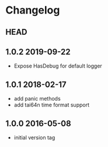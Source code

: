 Changelog
=========

## HEAD

## 1.0.2 2019-09-22
*   Expose HasDebug for default logger

## 1.0.1 2018-02-17
*   add panic methods
*   add tai64n time format support

## 1.0.0 2016-05-08
*   initial version tag
